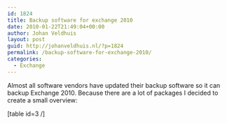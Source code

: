 ```yaml
---
id: 1824
title: Backup software for exchange 2010
date: 2010-01-22T21:49:04+00:00
author: Johan Veldhuis
layout: post
guid: http://johanveldhuis.nl/?p=1824
permalink: /backup-software-for-exchange-2010/
categories:
  - Exchange
---
```

Almost all software vendors have updated their backup software so it can backup Exchange 2010. Because there are a lot of packages I decided to create a small overview:

[table id=3 /]